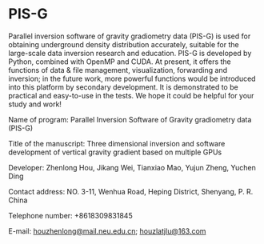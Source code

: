 # PIS-G
Parallel inversion software of gravity gradiometry data (PIS-G) is used for obtaining underground density distribution accurately, suitable for the large-scale data inversion research and education. PIS-G is developed by Python, combined with OpenMP and CUDA. At present, it offers the functions of data & file management, visualization, forwarding and inversion; in the future work, more powerful functions would be introduced into this platform by secondary development. It is demonstrated to be practical and easy-to-use in the tests. We hope it could be helpful for your study and work!

Name of program: Parallel Inversion Software of Gravity gradiometry data (PIS-G)

Title of the manuscript: Three dimensional inversion and software development of vertical gravity gradient based on multiple GPUs

Developer: Zhenlong Hou, Jikang Wei, Tianxiao Mao, Yujun Zheng, Yuchen Ding

Contact address: NO. 3-11, Wenhua Road, Heping District, Shenyang, P. R. China


Telephone number: +8618309831845

E-mail: houzhenlong@mail.neu.edu.cn; houzlatjlu@163.com
